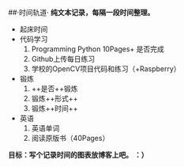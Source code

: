 ##·时间轨道·
**纯文本记录，每隔一段时间整理。**
- 起床时间
- 代码学习
	1. Programming Python 10Pages+ 是否完成
	2. Github上传每日练习
	3. 学校的OpenCV项目代码和练习（+Raspberry）
- 锻炼
	1. ++是否++锻炼
	2. 锻炼++形式++
	3. 锻炼++时间++
- 英语
	1. 英语单词
	2. 阅读原版书（40Pages）



**目标：写个记录时间的图表放博客上吧。 ：）**
